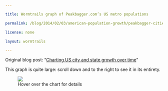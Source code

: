```yaml
---

title: Wormtrails graph of Peakbagger.com’s US metro populations

permalink: /blog/2014/02/03/american-population-growth/peakbagger-cities-full-scale

license: none

layout: wormtrails

---
```

Original blog post: “[Charting US city and state growth over time][1]”

This graph is quite large: scroll down and to the right to see it in its entirety.

<figure>
    <img src="/assets/images/wormtrails/peakbagger-cities-full-scale.png" usemap="#clmap">
    <figcaption id="wormtrails-banner">Hover over the chart for details</figcaption>
</figure>
<map name="clmap">
    <area target="_new" shape="rect" onmouseover="updateBanner('Hartford (pop. 2,700)', '#D24A37')" coords="25,11588,225,11588">
    <area target="_new" shape="rect" onmouseover="updateBanner('Alexandria, VA (pop. 2,800)', '#D94131')" coords="25,11585,225,11586">
    <area target="_new" shape="rect" onmouseover="updateBanner('Petersburg, VA (pop. 2,800)', '#D94130')" coords="25,11583,225,11583">
    <area target="_new" shape="rect" onmouseover="updateBanner('Norfolk (pop. 3,000)', '#F4160F')" coords="25,11580,225,11581">
    <area target="_new" shape="rect" onmouseover="updateBanner('Albany (pop. 3,500)', '#D73332')" coords="25,11577,225,11578">
    <area target="_new" shape="rect" onmouseover="updateBanner('Richmond (pop. 3,800)', '#E73C21')" coords="25,11575,225,11575">
    <area target="_new" shape="rect" onmouseover="updateBanner('Middleborough, MA (pop. 4,500)', '#E22727')" coords="25,11572,225,11573">
    <area target="_new" shape="rect" onmouseover="updateBanner('New Haven (pop. 4,500)', '#DD412C')" coords="25,11569,225,11570">
    <area target="_new" shape="rect" onmouseover="updateBanner('Nantucket (pop. 4,600)', '#E73A21')" coords="25,11566,225,11567">
    <area target="_new" shape="rect" onmouseover="updateBanner('Portsmouth, NH (pop. 4,700)', '#F91709')" coords="25,11563,225,11564">
    <area target="_new" shape="rect" onmouseover="updateBanner('Newburyport, MA (pop. 4,800)', '#DE4A2C')" coords="25,11560,225,11561">
    <area target="_new" shape="rect" onmouseover="updateBanner('Gloucester, MA (pop. 5,300)', '#D53A35')" coords="25,11557,225,11558">
    <area target="_new" shape="rect" onmouseover="updateBanner('Providence (pop. 6,400)', '#E44324')" coords="25,11554,225,11555">
    <area target="_new" shape="rect" onmouseover="updateBanner('Newport, RI (pop. 6,700)', '#D74333')" coords="25,11550,225,11552">
    <area target="_new" shape="rect" onmouseover="updateBanner('Baltimore (pop. 13,500)', '#FD0F03')" coords="25,11546,225,11548">
    <area target="_new" shape="rect" onmouseover="updateBanner('Salem, MA (pop. 13,600)', '#DA3C2F')" coords="25,11541,225,11544">
    <area target="_new" shape="rect" onmouseover="updateBanner('Charleston (pop. 16,400)', '#F03A15')" coords="25,11536,225,11539">
    <area target="_new" shape="rect" onmouseover="updateBanner('Boston (pop. 18,300)', '#E33726')" coords="25,11530,225,11534">
    <area target="_new" shape="rect" onmouseover="updateBanner('New York (pop. 33,100)', '#F41C10')" coords="25,11521,225,11528">
    <area target="_new" shape="rect" onmouseover="updateBanner('Philadelphia (pop. 44,100)', '#E54B23')" coords="25,11510,225,11519">
    <area target="_new" shape="rect" onmouseover="updateBanner('Middleborough, MA (pop. 4,500)', '#E22727')" coords="325,11597,525,11598">
    <area target="_new" shape="rect" onmouseover="updateBanner('New London, CT (pop. 5,200)', '#CC703D')" coords="325,11594,525,11595">
    <area target="_new" shape="rect" onmouseover="updateBanner('Savannah (pop. 5,200)', '#D77D33')" coords="325,11591,525,11592">
    <area target="_new" shape="rect" onmouseover="updateBanner('Schenectady, NY (pop. 5,300)', '#D67933')" coords="325,11588,525,11589">
    <area target="_new" shape="rect" onmouseover="updateBanner('Gloucester, MA (pop. 5,300)', '#D53A35')" coords="325,11585,525,11586">
    <area target="_new" shape="rect" onmouseover="updateBanner('Portsmouth, NH (pop. 5,300)', '#F91709')" coords="325,11582,525,11583">
    <area target="_new" shape="rect" onmouseover="updateBanner('Albany (pop. 5,300)', '#D73332')" coords="325,11578,525,11580">
    <area target="_new" shape="rect" onmouseover="updateBanner('Nantucket (pop. 5,600)', '#E73A21')" coords="325,11575,525,11576">
    <area target="_new" shape="rect" onmouseover="updateBanner('Richmond (pop. 5,700)', '#E73C21')" coords="325,11572,525,11573">
    <area target="_new" shape="rect" onmouseover="updateBanner('Newburyport, MA (pop. 6,000)', '#DE4A2C')" coords="325,11569,525,11570">
    <area target="_new" shape="rect" onmouseover="updateBanner('Newport, RI (pop. 6,700)', '#D74333')" coords="325,11566,525,11567">
    <area target="_new" shape="rect" onmouseover="updateBanner('Norfolk (pop. 6,900)', '#F4160F')" coords="325,11562,525,11564">
    <area target="_new" shape="rect" onmouseover="updateBanner('Providence (pop. 7,600)', '#E44324')" coords="325,11559,525,11560">
    <area target="_new" shape="rect" onmouseover="updateBanner('Washington (pop. 11,200)', '#E27027')" coords="325,11555,525,11557">
    <area target="_new" shape="rect" onmouseover="updateBanner('Salem, MA (pop. 14,700)', '#DA3C2F')" coords="325,11550,525,11553">
    <area target="_new" shape="rect" onmouseover="updateBanner('Charleston (pop. 18,800)', '#F03A15')" coords="325,11544,525,11548">
    <area target="_new" shape="rect" onmouseover="updateBanner('Boston (pop. 24,900)', '#E33726')" coords="325,11537,525,11542">
    <area target="_new" shape="rect" onmouseover="updateBanner('Baltimore (pop. 26,500)', '#FD0F03')" coords="325,11530,525,11535">
    <area target="_new" shape="rect" onmouseover="updateBanner('New York (pop. 60,500)', '#F41C10')" coords="325,11515,525,11528">
    <area target="_new" shape="rect" onmouseover="updateBanner('Philadelphia (pop. 61,600)', '#E54B23')" coords="325,11501,525,11513">
    <area target="_new" shape="rect" onmouseover="updateBanner('New Haven (pop. 5,800)', '#DD412C')" coords="625,11613,825,11614">
    <area target="_new" shape="rect" onmouseover="updateBanner('Schenectady, NY (pop. 5,900)', '#D67933')" coords="625,11609,825,11611">
    <area target="_new" shape="rect" onmouseover="updateBanner('Gloucester, MA (pop. 5,900)', '#D53A35')" coords="625,11606,825,11607">
    <area target="_new" shape="rect" onmouseover="updateBanner('Nantucket (pop. 6,800)', '#E73A21')" coords="625,11603,825,11604">
    <area target="_new" shape="rect" onmouseover="updateBanner('Portsmouth, NH (pop. 6,900)', '#F91709')" coords="625,11599,825,11601">
    <area target="_new" shape="rect" onmouseover="updateBanner('Portland, ME (pop. 7,200)', '#D49D36')" coords="625,11596,825,11597">
    <area target="_new" shape="rect" onmouseover="updateBanner('Newburyport, MA (pop. 7,600)', '#DE4A2C')" coords="625,11592,825,11594">
    <area target="_new" shape="rect" onmouseover="updateBanner('Newport, RI (pop. 7,900)', '#D74333')" coords="625,11589,825,11590">
    <area target="_new" shape="rect" onmouseover="updateBanner('Norfolk (pop. 9,200)', '#F4160F')" coords="625,11585,825,11587">
    <area target="_new" shape="rect" onmouseover="updateBanner('Richmond (pop. 9,700)', '#E73C21')" coords="625,11581,825,11583">
    <area target="_new" shape="rect" onmouseover="updateBanner('Providence (pop. 10,100)', '#E44324')" coords="625,11577,825,11579">
    <area target="_new" shape="rect" onmouseover="updateBanner('Albany (pop. 10,800)', '#D73332')" coords="625,11573,825,11575">
    <area target="_new" shape="rect" onmouseover="updateBanner('New Orleans (pop. 17,200)', '#DE8C2C')" coords="625,11567,825,11571">
    <area target="_new" shape="rect" onmouseover="updateBanner('Washington (pop. 20,400)', '#E27027')" coords="625,11561,825,11565">
    <area target="_new" shape="rect" onmouseover="updateBanner('Salem, MA (pop. 23,100)', '#DA3C2F')" coords="625,11555,825,11559">
    <area target="_new" shape="rect" onmouseover="updateBanner('Charleston (pop. 24,700)', '#F03A15')" coords="625,11548,825,11553">
    <area target="_new" shape="rect" onmouseover="updateBanner('Boston (pop. 38,700)', '#E33726')" coords="625,11538,825,11546">
    <area target="_new" shape="rect" onmouseover="updateBanner('Baltimore (pop. 46,600)', '#FD0F03')" coords="625,11527,825,11536">
    <area target="_new" shape="rect" onmouseover="updateBanner('Philadelphia (pop. 87,300)', '#E54B23')" coords="625,11507,825,11525">
    <area target="_new" shape="rect" onmouseover="updateBanner('New York (pop. 101,000)', '#F41C10')" coords="625,11485,825,11505">
    <area target="_new" shape="rect" onmouseover="updateBanner('New Haven (pop. 7,200)', '#DD412C')" coords="925,11624,1125,11626">
    <area target="_new" shape="rect" onmouseover="updateBanner('Nantucket (pop. 7,300)', '#E73A21')" coords="925,11621,1125,11622">
    <area target="_new" shape="rect" onmouseover="updateBanner('Portsmouth, NH (pop. 7,300)', '#F91709')" coords="925,11617,1125,11619">
    <area target="_new" shape="rect" onmouseover="updateBanner('Newport, RI (pop. 7,300)', '#D74333')" coords="925,11614,1125,11615">
    <area target="_new" shape="rect" onmouseover="updateBanner('Pittsburgh (pop. 7,300)', '#D2D436')" coords="925,11610,1125,11612">
    <area target="_new" shape="rect" onmouseover="updateBanner('Savannah (pop. 7,500)', '#D77D33')" coords="925,11607,1125,11608">
    <area target="_new" shape="rect" onmouseover="updateBanner('Norfolk (pop. 8,500)', '#F4160F')" coords="925,11603,1125,11605">
    <area target="_new" shape="rect" onmouseover="updateBanner('Portland, ME (pop. 8,600)', '#D49D36')" coords="925,11599,1125,11601">
    <area target="_new" shape="rect" onmouseover="updateBanner('Cincinnati (pop. 9,600)', '#F7EE0C')" coords="925,11596,1125,11597">
    <area target="_new" shape="rect" onmouseover="updateBanner('Providence (pop. 11,800)', '#E44324')" coords="925,11591,1125,11594">
    <area target="_new" shape="rect" onmouseover="updateBanner('Richmond (pop. 12,100)', '#E73C21')" coords="925,11587,1125,11589">
    <area target="_new" shape="rect" onmouseover="updateBanner('Albany (pop. 17,900)', '#D73332')" coords="925,11581,1125,11585">
    <area target="_new" shape="rect" onmouseover="updateBanner('Salem, MA (pop. 22,600)', '#DA3C2F')" coords="925,11575,1125,11579">
    <area target="_new" shape="rect" onmouseover="updateBanner('Charleston (pop. 24,800)', '#F03A15')" coords="925,11568,1125,11573">
    <area target="_new" shape="rect" onmouseover="updateBanner('New Orleans (pop. 27,200)', '#DE8C2C')" coords="925,11560,1125,11566">
    <area target="_new" shape="rect" onmouseover="updateBanner('Washington (pop. 28,800)', '#E27027')" coords="925,11552,1125,11558">
    <area target="_new" shape="rect" onmouseover="updateBanner('Boston (pop. 54,000)', '#E33726')" coords="925,11540,1125,11550">
    <area target="_new" shape="rect" onmouseover="updateBanner('Baltimore (pop. 62,700)', '#FD0F03')" coords="925,11525,1125,11538">
    <area target="_new" shape="rect" onmouseover="updateBanner('Philadelphia (pop. 109,000)', '#E54B23')" coords="925,11501,1125,11523">
    <area target="_new" shape="rect" onmouseover="updateBanner('New York (pop. 131,000)', '#F41C10')" coords="925,11473,1125,11499">
    <area target="_new" shape="rect" onmouseover="updateBanner('Buffalo (pop. 8,700)', '#BDD534')" coords="1225,11654,1425,11656">
    <area target="_new" shape="rect" onmouseover="updateBanner('Rochester (pop. 9,200)', '#CCEB1B')" coords="1225,11650,1425,11652">
    <area target="_new" shape="rect" onmouseover="updateBanner('Norfolk (pop. 9,800)', '#F4160F')" coords="1225,11646,1425,11648">
    <area target="_new" shape="rect" onmouseover="updateBanner('New Haven (pop. 10,200)', '#DD412C')" coords="1225,11642,1425,11644">
    <area target="_new" shape="rect" onmouseover="updateBanner('Louisville (pop. 10,300)', '#A9DD2C')" coords="1225,11638,1425,11640">
    <area target="_new" shape="rect" onmouseover="updateBanner('Portland, ME (pop. 12,600)', '#D49D36')" coords="1225,11633,1425,11636">
    <area target="_new" shape="rect" onmouseover="updateBanner('Newark (pop. 14,400)', '#B3E523')" coords="1225,11628,1425,11631">
    <area target="_new" shape="rect" onmouseover="updateBanner('Pittsburgh (pop. 15,400)', '#D2D436')" coords="1225,11623,1425,11626">
    <area target="_new" shape="rect" onmouseover="updateBanner('Richmond (pop. 16,100)', '#E73C21')" coords="1225,11618,1425,11621">
    <area target="_new" shape="rect" onmouseover="updateBanner('Providence (pop. 22,400)', '#E44324')" coords="1225,11612,1425,11616">
    <area target="_new" shape="rect" onmouseover="updateBanner('Cincinnati (pop. 24,800)', '#F7EE0C')" coords="1225,11605,1425,11610">
    <area target="_new" shape="rect" onmouseover="updateBanner('Salem, MA (pop. 27,300)', '#DA3C2F')" coords="1225,11597,1425,11603">
    <area target="_new" shape="rect" onmouseover="updateBanner('Charleston (pop. 30,300)', '#F03A15')" coords="1225,11589,1425,11595">
    <area target="_new" shape="rect" onmouseover="updateBanner('Washington (pop. 35,500)', '#E27027')" coords="1225,11580,1425,11587">
    <area target="_new" shape="rect" onmouseover="updateBanner('Albany (pop. 35,800)', '#D73332')" coords="1225,11571,1425,11578">
    <area target="_new" shape="rect" onmouseover="updateBanner('New Orleans (pop. 46,100)', '#DE8C2C')" coords="1225,11560,1425,11569">
    <area target="_new" shape="rect" onmouseover="updateBanner('Baltimore (pop. 80,600)', '#FD0F03')" coords="1225,11542,1425,11558">
    <area target="_new" shape="rect" onmouseover="updateBanner('Boston (pop. 85,600)', '#E33726')" coords="1225,11522,1425,11540">
    <area target="_new" shape="rect" onmouseover="updateBanner('Philadelphia (pop. 161,000)', '#E54B23')" coords="1225,11488,1425,11520">
    <area target="_new" shape="rect" onmouseover="updateBanner('New York (pop. 215,000)', '#F41C10')" coords="1225,11443,1425,11486">
    <area target="_new" shape="rect" onmouseover="updateBanner('Detroit (pop. 21,200)', '#89F80A')" coords="1525,11723,1725,11727">
    <area target="_new" shape="rect" onmouseover="updateBanner('New Haven (pop. 21,900)', '#DD412C')" coords="1525,11716,1725,11721">
    <area target="_new" shape="rect" onmouseover="updateBanner('New Bedford (pop. 24,100)', '#ADF50F')" coords="1525,11709,1725,11714">
    <area target="_new" shape="rect" onmouseover="updateBanner('St. Louis (pop. 28,400)', '#A7F410')" coords="1525,11702,1725,11707">
    <area target="_new" shape="rect" onmouseover="updateBanner('Portland, ME (pop. 28,600)', '#D49D36')" coords="1525,11694,1725,11700">
    <area target="_new" shape="rect" onmouseover="updateBanner('Buffalo (pop. 29,300)', '#BDD534')" coords="1525,11686,1725,11692">
    <area target="_new" shape="rect" onmouseover="updateBanner('Newark (pop. 29,800)', '#B3E523')" coords="1525,11678,1725,11684">
    <area target="_new" shape="rect" onmouseover="updateBanner('Rochester (pop. 31,400)', '#CCEB1B')" coords="1525,11670,1725,11676">
    <area target="_new" shape="rect" onmouseover="updateBanner('Louisville (pop. 34,200)', '#A9DD2C')" coords="1525,11661,1725,11668">
    <area target="_new" shape="rect" onmouseover="updateBanner('Providence (pop. 40,900)', '#E44324')" coords="1525,11651,1725,11659">
    <area target="_new" shape="rect" onmouseover="updateBanner('Charleston (pop. 42,600)', '#F03A15')" coords="1525,11640,1725,11649">
    <area target="_new" shape="rect" onmouseover="updateBanner('Pittsburgh (pop. 43,700)', '#D2D436')" coords="1525,11630,1725,11638">
    <area target="_new" shape="rect" onmouseover="updateBanner('Washington (pop. 50,200)', '#E27027')" coords="1525,11618,1725,11628">
    <area target="_new" shape="rect" onmouseover="updateBanner('Cincinnati (pop. 54,800)', '#F7EE0C')" coords="1525,11605,1725,11616">
    <area target="_new" shape="rect" onmouseover="updateBanner('Albany (pop. 72,000)', '#D73332')" coords="1525,11588,1725,11603">
    <area target="_new" shape="rect" onmouseover="updateBanner('New Orleans (pop. 105,000)', '#DE8C2C')" coords="1525,11565,1725,11586">
    <area target="_new" shape="rect" onmouseover="updateBanner('Baltimore (pop. 110,000)', '#FD0F03')" coords="1525,11541,1725,11563">
    <area target="_new" shape="rect" onmouseover="updateBanner('Boston (pop. 183,000)', '#E33726')" coords="1525,11503,1725,11539">
    <area target="_new" shape="rect" onmouseover="updateBanner('Philadelphia (pop. 259,000)', '#E54B23')" coords="1525,11449,1725,11501">
    <area target="_new" shape="rect" onmouseover="updateBanner('New York (pop. 374,000)', '#F41C10')" coords="1525,11372,1725,11447">
    <area target="_new" shape="rect" onmouseover="updateBanner('Portland, ME (pop. 36,000)', '#D49D36')" coords="1825,11828,2025,11835">
    <area target="_new" shape="rect" onmouseover="updateBanner('Syracuse (pop. 38,000)', '#75DD2C')" coords="1825,11818,2025,11826">
    <area target="_new" shape="rect" onmouseover="updateBanner('Detroit (pop. 38,000)', '#89F80A')" coords="1825,11809,2025,11816">
    <area target="_new" shape="rect" onmouseover="updateBanner('Chicago (pop. 40,000)', '#76D831')" coords="1825,11799,2025,11807">
    <area target="_new" shape="rect" onmouseover="updateBanner('Rochester (pop. 49,000)', '#CCEB1B')" coords="1825,11787,2025,11797">
    <area target="_new" shape="rect" onmouseover="updateBanner('Charleston (pop. 50,000)', '#F03A15')" coords="1825,11775,2025,11785">
    <area target="_new" shape="rect" onmouseover="updateBanner('Newark (pop. 57,000)', '#B3E523')" coords="1825,11762,2025,11773">
    <area target="_new" shape="rect" onmouseover="updateBanner('Louisville (pop. 61,000)', '#A9DD2C')" coords="1825,11747,2025,11760">
    <area target="_new" shape="rect" onmouseover="updateBanner('Providence (pop. 65,000)', '#E44324')" coords="1825,11732,2025,11745">
    <area target="_new" shape="rect" onmouseover="updateBanner('Washington (pop. 67,000)', '#E27027')" coords="1825,11717,2025,11730">
    <area target="_new" shape="rect" onmouseover="updateBanner('Buffalo (pop. 80,000)', '#BDD534')" coords="1825,11699,2025,11715">
    <area target="_new" shape="rect" onmouseover="updateBanner('Pittsburgh (pop. 86,000)', '#D2D436')" coords="1825,11680,2025,11697">
    <area target="_new" shape="rect" onmouseover="updateBanner('St. Louis (pop. 95,000)', '#A7F410')" coords="1825,11659,2025,11678">
    <area target="_new" shape="rect" onmouseover="updateBanner('Albany (pop. 107,000)', '#D73332')" coords="1825,11635,2025,11657">
    <area target="_new" shape="rect" onmouseover="updateBanner('New Orleans (pop. 123,000)', '#DE8C2C')" coords="1825,11609,2025,11633">
    <area target="_new" shape="rect" onmouseover="updateBanner('Cincinnati (pop. 133,000)', '#F7EE0C')" coords="1825,11580,2025,11607">
    <area target="_new" shape="rect" onmouseover="updateBanner('Baltimore (pop. 179,000)', '#FD0F03')" coords="1825,11542,2025,11578">
    <area target="_new" shape="rect" onmouseover="updateBanner('Boston (pop. 308,000)', '#E33726')" coords="1825,11479,2025,11540">
    <area target="_new" shape="rect" onmouseover="updateBanner('Philadelphia (pop. 405,000)', '#E54B23')" coords="1825,11396,2025,11477">
    <area target="_new" shape="rect" onmouseover="updateBanner('New York (pop. 650,000)', '#F41C10')" coords="1825,11264,2025,11394">
    <area target="_new" shape="rect" onmouseover="updateBanner('Milwaukee (pop. 48,000)', '#1DEA27')" coords="2125,11951,2325,11960">
    <area target="_new" shape="rect" onmouseover="updateBanner('Cleveland (pop. 49,000)', '#2BFE02')" coords="2125,11939,2325,11949">
    <area target="_new" shape="rect" onmouseover="updateBanner('Rochester (pop. 56,000)', '#CCEB1B')" coords="2125,11926,2325,11937">
    <area target="_new" shape="rect" onmouseover="updateBanner('San Francisco (pop. 57,000)', '#2CE91E')" coords="2125,11912,2325,11924">
    <area target="_new" shape="rect" onmouseover="updateBanner('Detroit (pop. 59,000)', '#89F80A')" coords="2125,11898,2325,11910">
    <area target="_new" shape="rect" onmouseover="updateBanner('Providence (pop. 69,000)', '#E44324')" coords="2125,11883,2325,11896">
    <area target="_new" shape="rect" onmouseover="updateBanner('Washington (pop. 80,000)', '#E27027')" coords="2125,11865,2325,11881">
    <area target="_new" shape="rect" onmouseover="updateBanner('Louisville (pop. 88,000)', '#A9DD2C')" coords="2125,11845,2325,11863">
    <area target="_new" shape="rect" onmouseover="updateBanner('Buffalo (pop. 90,000)', '#BDD534')" coords="2125,11825,2325,11843">
    <area target="_new" shape="rect" onmouseover="updateBanner('Pittsburgh (pop. 93,000)', '#D2D436')" coords="2125,11804,2325,11823">
    <area target="_new" shape="rect" onmouseover="updateBanner('Newark (pop. 103,000)', '#B3E523')" coords="2125,11782,2325,11802">
    <area target="_new" shape="rect" onmouseover="updateBanner('Albany (pop. 116,000)', '#D73332')" coords="2125,11757,2325,11780">
    <area target="_new" shape="rect" onmouseover="updateBanner('Chicago (pop. 123,000)', '#76D831')" coords="2125,11730,2325,11755">
    <area target="_new" shape="rect" onmouseover="updateBanner('New Orleans (pop. 172,000)', '#DE8C2C')" coords="2125,11694,2325,11728">
    <area target="_new" shape="rect" onmouseover="updateBanner('St. Louis (pop. 176,000)', '#A7F410')" coords="2125,11656,2325,11692">
    <area target="_new" shape="rect" onmouseover="updateBanner('Cincinnati (pop. 192,000)', '#F7EE0C')" coords="2125,11616,2325,11654">
    <area target="_new" shape="rect" onmouseover="updateBanner('Baltimore (pop. 221,000)', '#FD0F03')" coords="2125,11570,2325,11614">
    <area target="_new" shape="rect" onmouseover="updateBanner('Boston (pop. 374,000)', '#E33726')" coords="2125,11493,2325,11568">
    <area target="_new" shape="rect" onmouseover="updateBanner('Philadelphia (pop. 608,000)', '#E54B23')" coords="2125,11369,2325,11491">
    <area target="_new" shape="rect" onmouseover="updateBanner('New York (pop. 1,143,000)', '#F41C10')" coords="2125,11139,2325,11367">
    <area target="_new" shape="rect" onmouseover="updateBanner('New Haven (pop. 65,000)', '#DD412C')" coords="2425,12127,2625,12140">
    <area target="_new" shape="rect" onmouseover="updateBanner('Rochester (pop. 73,000)', '#CCEB1B')" coords="2425,12111,2625,12125">
    <area target="_new" shape="rect" onmouseover="updateBanner('Milwaukee (pop. 75,000)', '#1DEA27')" coords="2425,12094,2625,12109">
    <area target="_new" shape="rect" onmouseover="updateBanner('Providence (pop. 101,000)', '#E44324')" coords="2425,12072,2625,12092">
    <area target="_new" shape="rect" onmouseover="updateBanner('Cleveland (pop. 101,000)', '#2BFE02')" coords="2425,12049,2625,12070">
    <area target="_new" shape="rect" onmouseover="updateBanner('Detroit (pop. 101,000)', '#89F80A')" coords="2425,12027,2625,12047">
    <area target="_new" shape="rect" onmouseover="updateBanner('Washington (pop. 123,000)', '#E27027')" coords="2425,12001,2625,12025">
    <area target="_new" shape="rect" onmouseover="updateBanner('Louisville (pop. 129,000)', '#A9DD2C')" coords="2425,11973,2625,11999">
    <area target="_new" shape="rect" onmouseover="updateBanner('Buffalo (pop. 133,000)', '#BDD534')" coords="2425,11944,2625,11971">
    <area target="_new" shape="rect" onmouseover="updateBanner('San Francisco (pop. 151,000)', '#2CE91E')" coords="2425,11912,2625,11942">
    <area target="_new" shape="rect" onmouseover="updateBanner('Albany (pop. 157,000)', '#D73332')" coords="2425,11879,2625,11910">
    <area target="_new" shape="rect" onmouseover="updateBanner('Pittsburgh (pop. 170,000)', '#D2D436')" coords="2425,11843,2625,11877">
    <area target="_new" shape="rect" onmouseover="updateBanner('New Orleans (pop. 196,000)', '#DE8C2C')" coords="2425,11801,2625,11841">
    <area target="_new" shape="rect" onmouseover="updateBanner('Cincinnati (pop. 257,000)', '#F7EE0C')" coords="2425,11748,2625,11799">
    <area target="_new" shape="rect" onmouseover="updateBanner('Baltimore (pop. 283,000)', '#FD0F03')" coords="2425,11689,2625,11746">
    <area target="_new" shape="rect" onmouseover="updateBanner('Chicago (pop. 324,000)', '#76D831')" coords="2425,11623,2625,11687">
    <area target="_new" shape="rect" onmouseover="updateBanner('St. Louis (pop. 345,000)', '#A7F410')" coords="2425,11552,2625,11621">
    <area target="_new" shape="rect" onmouseover="updateBanner('Boston (pop. 501,000)', '#E33726')" coords="2425,11449,2625,11550">
    <area target="_new" shape="rect" onmouseover="updateBanner('Philadelphia (pop. 747,000)', '#E54B23')" coords="2425,11298,2625,11447">
    <area target="_new" shape="rect" onmouseover="updateBanner('New York (pop. 1,687,000)', '#F41C10')" coords="2425,10959,2625,11296">
    <area target="_new" shape="rect" onmouseover="updateBanner('Minneapolis (pop. 94,000)', '#24E474')" coords="2725,12306,2925,12325">
    <area target="_new" shape="rect" onmouseover="updateBanner('Rochester (pop. 103,000)', '#CCEB1B')" coords="2725,12284,2925,12304">
    <area target="_new" shape="rect" onmouseover="updateBanner('Milwaukee (pop. 121,000)', '#1DEA27')" coords="2725,12258,2925,12282">
    <area target="_new" shape="rect" onmouseover="updateBanner('Providence (pop. 128,000)', '#E44324')" coords="2725,12230,2925,12256">
    <area target="_new" shape="rect" onmouseover="updateBanner('Louisville (pop. 143,000)', '#A9DD2C')" coords="2725,12199,2925,12228">
    <area target="_new" shape="rect" onmouseover="updateBanner('Detroit (pop. 147,000)', '#89F80A')" coords="2725,12168,2925,12197">
    <area target="_new" shape="rect" onmouseover="updateBanner('Washington (pop. 164,000)', '#E27027')" coords="2725,12133,2925,12166">
    <area target="_new" shape="rect" onmouseover="updateBanner('Cleveland (pop. 169,000)', '#2BFE02')" coords="2725,12097,2925,12131">
    <area target="_new" shape="rect" onmouseover="updateBanner('Buffalo (pop. 171,000)', '#BDD534')" coords="2725,12061,2925,12095">
    <area target="_new" shape="rect" onmouseover="updateBanner('Albany (pop. 178,000)', '#D73332')" coords="2725,12024,2925,12059">
    <area target="_new" shape="rect" onmouseover="updateBanner('New Orleans (pop. 219,000)', '#DE8C2C')" coords="2725,11978,2925,12022">
    <area target="_new" shape="rect" onmouseover="updateBanner('San Francisco (pop. 236,000)', '#2CE91E')" coords="2725,11929,2925,11976">
    <area target="_new" shape="rect" onmouseover="updateBanner('Pittsburgh (pop. 265,000)', '#D2D436')" coords="2725,11874,2925,11927">
    <area target="_new" shape="rect" onmouseover="updateBanner('Cincinnati (pop. 307,000)', '#F7EE0C')" coords="2725,11810,2925,11872">
    <area target="_new" shape="rect" onmouseover="updateBanner('Baltimore (pop. 353,000)', '#FD0F03')" coords="2725,11738,2925,11808">
    <area target="_new" shape="rect" onmouseover="updateBanner('St. Louis (pop. 386,000)', '#A7F410')" coords="2725,11658,2925,11736">
    <area target="_new" shape="rect" onmouseover="updateBanner('Chicago (pop. 543,000)', '#76D831')" coords="2725,11548,2925,11656">
    <area target="_new" shape="rect" onmouseover="updateBanner('Boston (pop. 658,000)', '#E33726')" coords="2725,11414,2925,11546">
    <area target="_new" shape="rect" onmouseover="updateBanner('Philadelphia (pop. 949,000)', '#E54B23')" coords="2725,11222,2925,11412">
    <area target="_new" shape="rect" onmouseover="updateBanner('New York (pop. 2,234,000)', '#F41C10')" coords="2725,10774,2925,11220">
    <area target="_new" shape="rect" onmouseover="updateBanner('Providence (pop. 163,000)', '#E44324')" coords="3025,12596,3225,12628">
    <area target="_new" shape="rect" onmouseover="updateBanner('Kansas City (pop. 165,000)', '#27E2B5')" coords="3025,12561,3225,12594">
    <area target="_new" shape="rect" onmouseover="updateBanner('Louisville (pop. 183,000)', '#A9DD2C')" coords="3025,12522,3225,12559">
    <area target="_new" shape="rect" onmouseover="updateBanner('Albany (pop. 189,000)', '#D73332')" coords="3025,12482,3225,12520">
    <area target="_new" shape="rect" onmouseover="updateBanner('Milwaukee (pop. 212,000)', '#1DEA27')" coords="3025,12438,3225,12480">
    <area target="_new" shape="rect" onmouseover="updateBanner('Detroit (pop. 237,000)', '#89F80A')" coords="3025,12389,3225,12436">
    <area target="_new" shape="rect" onmouseover="updateBanner('New Orleans (pop. 245,000)', '#DE8C2C')" coords="3025,12338,3225,12387">
    <area target="_new" shape="rect" onmouseover="updateBanner('Washington (pop. 253,000)', '#E27027')" coords="3025,12285,3225,12336">
    <area target="_new" shape="rect" onmouseover="updateBanner('Buffalo (pop. 272,000)', '#BDD534')" coords="3025,12229,3225,12283">
    <area target="_new" shape="rect" onmouseover="updateBanner('Cleveland (pop. 274,000)', '#2BFE02')" coords="3025,12172,3225,12227">
    <area target="_new" shape="rect" onmouseover="updateBanner('San Francisco (pop. 302,000)', '#2CE91E')" coords="3025,12109,3225,12170">
    <area target="_new" shape="rect" onmouseover="updateBanner('Minneapolis (pop. 305,000)', '#24E474')" coords="3025,12046,3225,12107">
    <area target="_new" shape="rect" onmouseover="updateBanner('Cincinnati (pop. 344,000)', '#F7EE0C')" coords="3025,11976,3225,12044">
    <area target="_new" shape="rect" onmouseover="updateBanner('Pittsburgh (pop. 396,000)', '#D2D436')" coords="3025,11894,3225,11974">
    <area target="_new" shape="rect" onmouseover="updateBanner('Baltimore (pop. 453,000)', '#FD0F03')" coords="3025,11802,3225,11892">
    <area target="_new" shape="rect" onmouseover="updateBanner('St. Louis (pop. 490,000)', '#A7F410')" coords="3025,11702,3225,11800">
    <area target="_new" shape="rect" onmouseover="updateBanner('Boston (pop. 818,000)', '#E33726')" coords="3025,11536,3225,11700">
    <area target="_new" shape="rect" onmouseover="updateBanner('Chicago (pop. 1,141,000)', '#76D831')" coords="3025,11306,3225,11534">
    <area target="_new" shape="rect" onmouseover="updateBanner('Philadelphia (pop. 1,180,000)', '#E54B23')" coords="3025,11068,3225,11304">
    <area target="_new" shape="rect" onmouseover="updateBanner('New York (pop. 2,977,000)', '#F41C10')" coords="3025,10471,3225,11066">
    <area target="_new" shape="rect" onmouseover="updateBanner('Albany (pop. 188,000)', '#D73332')" coords="3325,12949,3525,12987">
    <area target="_new" shape="rect" onmouseover="updateBanner('Louisville (pop. 227,000)', '#A9DD2C')" coords="3325,12902,3525,12947">
    <area target="_new" shape="rect" onmouseover="updateBanner('Kansas City (pop. 242,000)', '#27E2B5')" coords="3325,12852,3525,12900">
    <area target="_new" shape="rect" onmouseover="updateBanner('Providence (pop. 243,000)', '#E44324')" coords="3325,12801,3525,12850">
    <area target="_new" shape="rect" onmouseover="updateBanner('New Orleans (pop. 291,000)', '#DE8C2C')" coords="3325,12741,3525,12799">
    <area target="_new" shape="rect" onmouseover="updateBanner('Milwaukee (pop. 296,000)', '#1DEA27')" coords="3325,12680,3525,12739">
    <area target="_new" shape="rect" onmouseover="updateBanner('Washington (pop. 302,000)', '#E27027')" coords="3325,12617,3525,12678">
    <area target="_new" shape="rect" onmouseover="updateBanner('Detroit (pop. 321,000)', '#89F80A')" coords="3325,12551,3525,12615">
    <area target="_new" shape="rect" onmouseover="updateBanner('Buffalo (pop. 373,000)', '#BDD534')" coords="3325,12474,3525,12549">
    <area target="_new" shape="rect" onmouseover="updateBanner('Minneapolis (pop. 374,000)', '#24E474')" coords="3325,12398,3525,12472">
    <area target="_new" shape="rect" onmouseover="updateBanner('San Francisco (pop. 375,000)', '#2CE91E')" coords="3325,12320,3525,12396">
    <area target="_new" shape="rect" onmouseover="updateBanner('Cincinnati (pop. 379,000)', '#F7EE0C')" coords="3325,12243,3525,12318">
    <area target="_new" shape="rect" onmouseover="updateBanner('Cleveland (pop. 396,000)', '#2BFE02')" coords="3325,12162,3525,12241">
    <area target="_new" shape="rect" onmouseover="updateBanner('Pittsburgh (pop. 532,000)', '#D2D436')" coords="3325,12053,3525,12160">
    <area target="_new" shape="rect" onmouseover="updateBanner('Baltimore (pop. 532,000)', '#FD0F03')" coords="3325,11945,3525,12051">
    <area target="_new" shape="rect" onmouseover="updateBanner('St. Louis (pop. 626,000)', '#A7F410')" coords="3325,11818,3525,11943">
    <area target="_new" shape="rect" onmouseover="updateBanner('Boston (pop. 1,009,000)', '#E33726')" coords="3325,11614,3525,11816">
    <area target="_new" shape="rect" onmouseover="updateBanner('Philadelphia (pop. 1,454,000)', '#E54B23')" coords="3325,11321,3525,11612">
    <area target="_new" shape="rect" onmouseover="updateBanner('Chicago (pop. 1,759,000)', '#76D831')" coords="3325,10967,3525,11319">
    <area target="_new" shape="rect" onmouseover="updateBanner('New York (pop. 4,266,000)', '#F41C10')" coords="3325,10112,3525,10965">
    <area target="_new" shape="rect" onmouseover="updateBanner('Providence (pop. 274,000)', '#E44324')" coords="3625,13384,3825,13439">
    <area target="_new" shape="rect" onmouseover="updateBanner('Albany (pop. 283,000)', '#D73332')" coords="3625,13325,3825,13382">
    <area target="_new" shape="rect" onmouseover="updateBanner('New Orleans (pop. 344,000)', '#DE8C2C')" coords="3625,13254,3825,13323">
    <area target="_new" shape="rect" onmouseover="updateBanner('Kansas City (pop. 357,000)', '#27E2B5')" coords="3625,13181,3825,13252">
    <area target="_new" shape="rect" onmouseover="updateBanner('Washington (pop. 357,000)', '#E27027')" coords="3625,13108,3825,13179">
    <area target="_new" shape="rect" onmouseover="updateBanner('Los Angeles (pop. 374,000)', '#37ACD3')" coords="3625,13031,3825,13106">
    <area target="_new" shape="rect" onmouseover="updateBanner('Milwaukee (pop. 389,000)', '#1DEA27')" coords="3625,12951,3825,13029">
    <area target="_new" shape="rect" onmouseover="updateBanner('Buffalo (pop. 420,000)', '#BDD534')" coords="3625,12865,3825,12949">
    <area target="_new" shape="rect" onmouseover="updateBanner('Cincinnati (pop. 425,000)', '#F7EE0C')" coords="3625,12778,3825,12863">
    <area target="_new" shape="rect" onmouseover="updateBanner('Detroit (pop. 503,000)', '#89F80A')" coords="3625,12676,3825,12776">
    <area target="_new" shape="rect" onmouseover="updateBanner('Minneapolis (pop. 526,000)', '#24E474')" coords="3625,12568,3825,12674">
    <area target="_new" shape="rect" onmouseover="updateBanner('Cleveland (pop. 580,000)', '#2BFE02')" coords="3625,12450,3825,12566">
    <area target="_new" shape="rect" onmouseover="updateBanner('Baltimore (pop. 589,000)', '#FD0F03')" coords="3625,12330,3825,12448">
    <area target="_new" shape="rect" onmouseover="updateBanner('San Francisco (pop. 604,000)', '#2CE91E')" coords="3625,12208,3825,12328">
    <area target="_new" shape="rect" onmouseover="updateBanner('Pittsburgh (pop. 655,000)', '#D2D436')" coords="3625,12075,3825,12206">
    <area target="_new" shape="rect" onmouseover="updateBanner('St. Louis (pop. 760,000)', '#A7F410')" coords="3625,11921,3825,12073">
    <area target="_new" shape="rect" onmouseover="updateBanner('Boston (pop. 1,213,000)', '#E33726')" coords="3625,11676,3825,11919">
    <area target="_new" shape="rect" onmouseover="updateBanner('Philadelphia (pop. 1,746,000)', '#E54B23')" coords="3625,11325,3825,11674">
    <area target="_new" shape="rect" onmouseover="updateBanner('Chicago (pop. 2,283,000)', '#76D831')" coords="3625,10866,3825,11323">
    <area target="_new" shape="rect" onmouseover="updateBanner('New York (pop. 6,021,000)', '#F41C10')" coords="3625,9660,3825,10864">
    <area target="_new" shape="rect" onmouseover="updateBanner('Indianapolis (pop. 323,000)', '#1B70EB')" coords="3925,13821,4125,13885">
    <area target="_new" shape="rect" onmouseover="updateBanner('Seattle (pop. 334,000)', '#1971ED')" coords="3925,13752,4125,13819">
    <area target="_new" shape="rect" onmouseover="updateBanner('New Orleans (pop. 393,000)', '#DE8C2C')" coords="3925,13671,4125,13750">
    <area target="_new" shape="rect" onmouseover="updateBanner('Kansas City (pop. 455,000)', '#27E2B5')" coords="3925,13578,4125,13669">
    <area target="_new" shape="rect" onmouseover="updateBanner('Washington (pop. 467,000)', '#E27027')" coords="3925,13483,4125,13576">
    <area target="_new" shape="rect" onmouseover="updateBanner('Cincinnati (pop. 470,000)', '#F7EE0C')" coords="3925,13387,4125,13481">
    <area target="_new" shape="rect" onmouseover="updateBanner('Milwaukee (pop. 478,000)', '#1DEA27')" coords="3925,13289,4125,13385">
    <area target="_new" shape="rect" onmouseover="updateBanner('Buffalo (pop. 539,000)', '#BDD534')" coords="3925,13179,4125,13287">
    <area target="_new" shape="rect" onmouseover="updateBanner('Minneapolis (pop. 626,000)', '#24E474')" coords="3925,13052,4125,13177">
    <area target="_new" shape="rect" onmouseover="updateBanner('Los Angeles (pop. 682,000)', '#37ACD3')" coords="3925,12914,4125,13050">
    <area target="_new" shape="rect" onmouseover="updateBanner('Baltimore (pop. 753,000)', '#FD0F03')" coords="3925,12761,4125,12912">
    <area target="_new" shape="rect" onmouseover="updateBanner('San Francisco (pop. 771,000)', '#2CE91E')" coords="3925,12605,4125,12759">
    <area target="_new" shape="rect" onmouseover="updateBanner('Pittsburgh (pop. 775,000)', '#D2D436')" coords="3925,12448,4125,12603">
    <area target="_new" shape="rect" onmouseover="updateBanner('Cleveland (pop. 834,000)', '#2BFE02')" coords="3925,12279,4125,12446">
    <area target="_new" shape="rect" onmouseover="updateBanner('St. Louis (pop. 859,000)', '#A7F410')" coords="3925,12105,4125,12277">
    <area target="_new" shape="rect" onmouseover="updateBanner('Detroit (pop. 1,071,000)', '#89F80A')" coords="3925,11889,4125,12103">
    <area target="_new" shape="rect" onmouseover="updateBanner('Boston (pop. 1,366,000)', '#E33726')" coords="3925,11614,4125,11887">
    <area target="_new" shape="rect" onmouseover="updateBanner('Philadelphia (pop. 2,072,000)', '#E54B23')" coords="3925,11198,4125,11612">
    <area target="_new" shape="rect" onmouseover="updateBanner('Chicago (pop. 2,859,000)', '#76D831')" coords="3925,10624,4125,11196">
    <area target="_new" shape="rect" onmouseover="updateBanner('New York (pop. 7,041,000)', '#F41C10')" coords="3925,9214,4125,10622">
    <area target="_new" shape="rect" onmouseover="updateBanner('Indianapolis (pop. 379,000)', '#1B70EB')" coords="4225,14400,4425,14476">
    <area target="_new" shape="rect" onmouseover="updateBanner('Seattle (pop. 390,000)', '#1971ED')" coords="4225,14320,4425,14398">
    <area target="_new" shape="rect" onmouseover="updateBanner('New Orleans (pop. 469,000)', '#DE8C2C')" coords="4225,14225,4425,14318">
    <area target="_new" shape="rect" onmouseover="updateBanner('Washington (pop. 527,000)', '#E27027')" coords="4225,14117,4425,14223">
    <area target="_new" shape="rect" onmouseover="updateBanner('Kansas City (pop. 561,000)', '#27E2B5')" coords="4225,14003,4425,14115">
    <area target="_new" shape="rect" onmouseover="updateBanner('Cincinnati (pop. 580,000)', '#F7EE0C')" coords="4225,13885,4425,14001">
    <area target="_new" shape="rect" onmouseover="updateBanner('Milwaukee (pop. 615,000)', '#1DEA27')" coords="4225,13760,4425,13883">
    <area target="_new" shape="rect" onmouseover="updateBanner('Buffalo (pop. 620,000)', '#BDD534')" coords="4225,13634,4425,13758">
    <area target="_new" shape="rect" onmouseover="updateBanner('Minneapolis (pop. 753,000)', '#24E474')" coords="4225,13481,4425,13632">
    <area target="_new" shape="rect" onmouseover="updateBanner('Baltimore (pop. 836,000)', '#FD0F03')" coords="4225,13312,4425,13479">
    <area target="_new" shape="rect" onmouseover="updateBanner('St. Louis (pop. 950,000)', '#A7F410')" coords="4225,13120,4425,13310">
    <area target="_new" shape="rect" onmouseover="updateBanner('Pittsburgh (pop. 960,000)', '#D2D436')" coords="4225,12926,4425,13118">
    <area target="_new" shape="rect" onmouseover="updateBanner('Cleveland (pop. 976,000)', '#2BFE02')" coords="4225,12729,4425,12924">
    <area target="_new" shape="rect" onmouseover="updateBanner('San Francisco (pop. 996,000)', '#2CE91E')" coords="4225,12528,4425,12727">
    <area target="_new" shape="rect" onmouseover="updateBanner('Boston (pop. 1,479,000)', '#E33726')" coords="4225,12230,4425,12526">
    <area target="_new" shape="rect" onmouseover="updateBanner('Los Angeles (pop. 1,617,000)', '#37ACD3')" coords="4225,11905,4425,12228">
    <area target="_new" shape="rect" onmouseover="updateBanner('Detroit (pop. 1,721,000)', '#89F80A')" coords="4225,11558,4425,11903">
    <area target="_new" shape="rect" onmouseover="updateBanner('Philadelphia (pop. 2,264,000)', '#E54B23')" coords="4225,11104,4425,11556">
    <area target="_new" shape="rect" onmouseover="updateBanner('Chicago (pop. 3,718,000)', '#76D831')" coords="4225,10358,4425,11102">
    <area target="_new" shape="rect" onmouseover="updateBanner('New York (pop. 8,667,000)', '#F41C10')" coords="4225,8623,4425,10356">
    <area target="_new" shape="rect" onmouseover="updateBanner('Seattle (pop. 451,000)', '#1971ED')" coords="4525,14895,4725,14985">
    <area target="_new" shape="rect" onmouseover="updateBanner('Houston (pop. 471,000)', '#3D3ECD')" coords="4525,14799,4725,14893">
    <area target="_new" shape="rect" onmouseover="updateBanner('New Orleans (pop. 557,000)', '#DE8C2C')" coords="4525,14686,4725,14797">
    <area target="_new" shape="rect" onmouseover="updateBanner('Cincinnati (pop. 559,000)', '#F7EE0C')" coords="4525,14572,4725,14684">
    <area target="_new" shape="rect" onmouseover="updateBanner('Kansas City (pop. 632,000)', '#27E2B5')" coords="4525,14443,4725,14570">
    <area target="_new" shape="rect" onmouseover="updateBanner('Milwaukee (pop. 705,000)', '#1DEA27')" coords="4525,14300,4725,14441">
    <area target="_new" shape="rect" onmouseover="updateBanner('Buffalo (pop. 708,000)', '#BDD534')" coords="4525,14157,4725,14298">
    <area target="_new" shape="rect" onmouseover="updateBanner('Washington (pop. 800,000)', '#E27027')" coords="4525,13995,4725,14155">
    <area target="_new" shape="rect" onmouseover="updateBanner('Minneapolis (pop. 886,000)', '#24E474')" coords="4525,13816,4725,13993">
    <area target="_new" shape="rect" onmouseover="updateBanner('Baltimore (pop. 992,000)', '#FD0F03')" coords="4525,13615,4725,13814">
    <area target="_new" shape="rect" onmouseover="updateBanner('Cleveland (pop. 1,079,000)', '#2BFE02')" coords="4525,13397,4725,13613">
    <area target="_new" shape="rect" onmouseover="updateBanner('St. Louis (pop. 1,102,000)', '#A7F410')" coords="4525,13175,4725,13395">
    <area target="_new" shape="rect" onmouseover="updateBanner('Pittsburgh (pop. 1,134,000)', '#D2D436')" coords="4525,12946,4725,13173">
    <area target="_new" shape="rect" onmouseover="updateBanner('San Francisco (pop. 1,156,000)', '#2CE91E')" coords="4525,12713,4725,12944">
    <area target="_new" shape="rect" onmouseover="updateBanner('Boston (pop. 1,746,000)', '#E33726')" coords="4525,12362,4725,12711">
    <area target="_new" shape="rect" onmouseover="updateBanner('Detroit (pop. 2,041,000)', '#89F80A')" coords="4525,11952,4725,12360">
    <area target="_new" shape="rect" onmouseover="updateBanner('Los Angeles (pop. 2,268,000)', '#37ACD3')" coords="4525,11496,4725,11950">
    <area target="_new" shape="rect" onmouseover="updateBanner('Philadelphia (pop. 2,538,000)', '#E54B23')" coords="4525,10986,4725,11494">
    <area target="_new" shape="rect" onmouseover="updateBanner('Chicago (pop. 4,210,000)', '#76D831')" coords="4525,10142,4725,10984">
    <area target="_new" shape="rect" onmouseover="updateBanner('New York (pop. 10,135,000)', '#F41C10')" coords="4525,8113,4725,10140">
    <area target="_new" shape="rect" onmouseover="updateBanner('New Orleans (pop. 660,000)', '#DE8C2C')" coords="4825,16029,5025,16161">
    <area target="_new" shape="rect" onmouseover="updateBanner('Kansas City (pop. 698,000)', '#27E2B5')" coords="4825,15888,5025,16027">
    <area target="_new" shape="rect" onmouseover="updateBanner('Houston (pop. 701,000)', '#3D3ECD')" coords="4825,15745,5025,15886">
    <area target="_new" shape="rect" onmouseover="updateBanner('Cincinnati (pop. 813,000)', '#F7EE0C')" coords="4825,15581,5025,15743">
    <area target="_new" shape="rect" onmouseover="updateBanner('Milwaukee (pop. 829,000)', '#1DEA27')" coords="4825,15413,5025,15579">
    <area target="_new" shape="rect" onmouseover="updateBanner('Dallas (pop. 855,000)', '#5115F0')" coords="4825,15240,5025,15411">
    <area target="_new" shape="rect" onmouseover="updateBanner('Buffalo (pop. 895,000)', '#BDD534')" coords="4825,15059,5025,15238">
    <area target="_new" shape="rect" onmouseover="updateBanner('Minneapolis (pop. 987,000)', '#24E474')" coords="4825,14860,5025,15057">
    <area target="_new" shape="rect" onmouseover="updateBanner('Baltimore (pop. 1,162,000)', '#FD0F03')" coords="4825,14625,5025,14858">
    <area target="_new" shape="rect" onmouseover="updateBanner('Washington (pop. 1,287,000)', '#E27027')" coords="4825,14366,5025,14623">
    <area target="_new" shape="rect" onmouseover="updateBanner('Pittsburgh (pop. 1,400,000)', '#D2D436')" coords="4825,14084,5025,14364">
    <area target="_new" shape="rect" onmouseover="updateBanner('Cleveland (pop. 1,425,000)', '#2BFE02')" coords="4825,13797,5025,14082">
    <area target="_new" shape="rect" onmouseover="updateBanner('St. Louis (pop. 1,541,000)', '#A7F410')" coords="4825,13487,5025,13795">
    <area target="_new" shape="rect" onmouseover="updateBanner('San Francisco (pop. 2,131,000)', '#2CE91E')" coords="4825,13058,5025,13485">
    <area target="_new" shape="rect" onmouseover="updateBanner('Boston (pop. 2,301,000)', '#E33726')" coords="4825,12596,5025,13056">
    <area target="_new" shape="rect" onmouseover="updateBanner('Detroit (pop. 2,884,000)', '#89F80A')" coords="4825,12017,5025,12594">
    <area target="_new" shape="rect" onmouseover="updateBanner('Philadelphia (pop. 3,297,000)', '#E54B23')" coords="4825,11356,5025,12015">
    <area target="_new" shape="rect" onmouseover="updateBanner('Los Angeles (pop. 4,250,000)', '#37ACD3')" coords="4825,10504,5025,11354">
    <area target="_new" shape="rect" onmouseover="updateBanner('Chicago (pop. 5,208,000)', '#76D831')" coords="4825,9460,5025,10502">
    <area target="_new" shape="rect" onmouseover="updateBanner('New York (pop. 12,604,000)', '#F41C10')" coords="4825,6938,5025,9458">
    <area target="_new" shape="rect" onmouseover="updateBanner('Kansas City (pop. 921,000)', '#27E2B5')" coords="5125,17263,5325,17447">
    <area target="_new" shape="rect" onmouseover="updateBanner('Cincinnati (pop. 994,000)', '#F7EE0C')" coords="5125,17062,5325,17261">
    <area target="_new" shape="rect" onmouseover="updateBanner('Buffalo (pop. 1,054,000)', '#BDD534')" coords="5125,16849,5325,17060">
    <area target="_new" shape="rect" onmouseover="updateBanner('Houston (pop. 1,140,000)', '#3D3ECD')" coords="5125,16619,5325,16847">
    <area target="_new" shape="rect" onmouseover="updateBanner('Milwaukee (pop. 1,150,000)', '#1DEA27')" coords="5125,16387,5325,16617">
    <area target="_new" shape="rect" onmouseover="updateBanner('Miami (pop. 1,173,000)', '#9D1CEA')" coords="5125,16151,5325,16385">
    <area target="_new" shape="rect" onmouseover="updateBanner('Minneapolis (pop. 1,377,000)', '#24E474')" coords="5125,15873,5325,16149">
    <area target="_new" shape="rect" onmouseover="updateBanner('Baltimore (pop. 1,419,000)', '#FD0F03')" coords="5125,15588,5325,15871">
    <area target="_new" shape="rect" onmouseover="updateBanner('Dallas (pop. 1,435,000)', '#5115F0')" coords="5125,15299,5325,15586">
    <area target="_new" shape="rect" onmouseover="updateBanner('Cleveland (pop. 1,785,000)', '#2BFE02')" coords="5125,14940,5325,15297">
    <area target="_new" shape="rect" onmouseover="updateBanner('St. Louis (pop. 1,864,000)', '#A7F410')" coords="5125,14565,5325,14938">
    <area target="_new" shape="rect" onmouseover="updateBanner('Washington (pop. 1,905,000)', '#E27027')" coords="5125,14182,5325,14563">
    <area target="_new" shape="rect" onmouseover="updateBanner('Pittsburgh (pop. 2,105,000)', '#D2D436')" coords="5125,13759,5325,14180">
    <area target="_new" shape="rect" onmouseover="updateBanner('Boston (pop. 2,501,000)', '#E33726')" coords="5125,13257,5325,13757">
    <area target="_new" shape="rect" onmouseover="updateBanner('San Francisco (pop. 2,607,000)', '#2CE91E')" coords="5125,12733,5325,13255">
    <area target="_new" shape="rect" onmouseover="updateBanner('Detroit (pop. 3,750,000)', '#89F80A')" coords="5125,11981,5325,12731">
    <area target="_new" shape="rect" onmouseover="updateBanner('Philadelphia (pop. 3,989,000)', '#E54B23')" coords="5125,11181,5325,11979">
    <area target="_new" shape="rect" onmouseover="updateBanner('Chicago (pop. 6,377,000)', '#76D831')" coords="5125,9904,5325,11179">
    <area target="_new" shape="rect" onmouseover="updateBanner('Los Angeles (pop. 6,805,000)', '#37ACD3')" coords="5125,8541,5325,9902">
    <area target="_new" shape="rect" onmouseover="updateBanner('New York (pop. 14,437,000)', '#F41C10')" coords="5125,5652,5325,8539">
    <area target="_new" shape="rect" onmouseover="updateBanner('Atlanta (pop. 1,172,000)', '#B135D5')" coords="5425,18148,5625,18383">
    <area target="_new" shape="rect" onmouseover="updateBanner('San Diego (pop. 1,198,000)', '#C91FE8')" coords="5425,17907,5625,18146">
    <area target="_new" shape="rect" onmouseover="updateBanner('Seattle (pop. 1,238,000)', '#1971ED')" coords="5425,17657,5625,17905">
    <area target="_new" shape="rect" onmouseover="updateBanner('Milwaukee (pop. 1,252,000)', '#1DEA27')" coords="5425,17405,5625,17655">
    <area target="_new" shape="rect" onmouseover="updateBanner('Baltimore (pop. 1,580,000)', '#FD0F03')" coords="5425,17087,5625,17403">
    <area target="_new" shape="rect" onmouseover="updateBanner('Houston (pop. 1,678,000)', '#3D3ECD')" coords="5425,16749,5625,17085">
    <area target="_new" shape="rect" onmouseover="updateBanner('Minneapolis (pop. 1,701,000)', '#24E474')" coords="5425,16407,5625,16747">
    <area target="_new" shape="rect" onmouseover="updateBanner('Miami (pop. 1,834,000)', '#9D1CEA')" coords="5425,16038,5625,16405">
    <area target="_new" shape="rect" onmouseover="updateBanner('Cleveland (pop. 1,960,000)', '#2BFE02')" coords="5425,15644,5625,16036">
    <area target="_new" shape="rect" onmouseover="updateBanner('Dallas (pop. 2,016,000)', '#5115F0')" coords="5425,15239,5625,15642">
    <area target="_new" shape="rect" onmouseover="updateBanner('St. Louis (pop. 2,123,000)', '#A7F410')" coords="5425,14812,5625,15237">
    <area target="_new" shape="rect" onmouseover="updateBanner('Pittsburgh (pop. 2,124,000)', '#D2D436')" coords="5425,14386,5625,14810">
    <area target="_new" shape="rect" onmouseover="updateBanner('Washington (pop. 2,671,000)', '#E27027')" coords="5425,13849,5625,14384">
    <area target="_new" shape="rect" onmouseover="updateBanner('Boston (pop. 2,703,000)', '#E33726')" coords="5425,13307,5625,13847">
    <area target="_new" shape="rect" onmouseover="updateBanner('San Francisco (pop. 3,049,000)', '#2CE91E')" coords="5425,12695,5625,13305">
    <area target="_new" shape="rect" onmouseover="updateBanner('Detroit (pop. 4,085,000)', '#89F80A')" coords="5425,11876,5625,12693">
    <area target="_new" shape="rect" onmouseover="updateBanner('Philadelphia (pop. 4,419,000)', '#E54B23')" coords="5425,10990,5625,11874">
    <area target="_new" shape="rect" onmouseover="updateBanner('Chicago (pop. 7,164,000)', '#76D831')" coords="5425,9555,5625,10988">
    <area target="_new" shape="rect" onmouseover="updateBanner('Los Angeles (pop. 7,984,000)', '#37ACD3')" coords="5425,7957,5625,9553">
    <area target="_new" shape="rect" onmouseover="updateBanner('New York (pop. 16,193,000)', '#F41C10')" coords="5425,4716,5625,7955">
    <area target="_new" shape="rect" onmouseover="updateBanner('Seattle (pop. 1,392,000)', '#1971ED')" coords="5725,18993,5925,19271">
    <area target="_new" shape="rect" onmouseover="updateBanner('Phoenix (pop. 1,409,000)', '#E029E0')" coords="5725,18709,5925,18991">
    <area target="_new" shape="rect" onmouseover="updateBanner('Atlanta (pop. 1,613,000)', '#B135D5')" coords="5725,18384,5925,18707">
    <area target="_new" shape="rect" onmouseover="updateBanner('San Diego (pop. 1,704,000)', '#C91FE8')" coords="5725,18042,5925,18382">
    <area target="_new" shape="rect" onmouseover="updateBanner('Cleveland (pop. 1,752,000)', '#2BFE02')" coords="5725,17689,5925,18040">
    <area target="_new" shape="rect" onmouseover="updateBanner('Baltimore (pop. 1,755,000)', '#FD0F03')" coords="5725,17336,5925,17687">
    <area target="_new" shape="rect" onmouseover="updateBanner('Minneapolis (pop. 1,788,000)', '#24E474')" coords="5725,16977,5925,17334">
    <area target="_new" shape="rect" onmouseover="updateBanner('Pittsburgh (pop. 1,810,000)', '#D2D436')" coords="5725,16613,5925,16975">
    <area target="_new" shape="rect" onmouseover="updateBanner('St. Louis (pop. 1,849,000)', '#A7F410')" coords="5725,16241,5925,16611">
    <area target="_new" shape="rect" onmouseover="updateBanner('Miami (pop. 2,616,000)', '#9D1CEA')" coords="5725,15716,5925,16239">
    <area target="_new" shape="rect" onmouseover="updateBanner('Dallas (pop. 2,713,000)', '#5115F0')" coords="5725,15171,5925,15714">
    <area target="_new" shape="rect" onmouseover="updateBanner('Houston (pop. 2,757,000)', '#3D3ECD')" coords="5725,14618,5925,15169">
    <area target="_new" shape="rect" onmouseover="updateBanner('Washington (pop. 2,912,000)', '#E27027')" coords="5725,14033,5925,14616">
    <area target="_new" shape="rect" onmouseover="updateBanner('Boston (pop. 3,064,000)', '#E33726')" coords="5725,13419,5925,14031">
    <area target="_new" shape="rect" onmouseover="updateBanner('San Francisco (pop. 4,185,000)', '#2CE91E')" coords="5725,12580,5925,13417">
    <area target="_new" shape="rect" onmouseover="updateBanner('Detroit (pop. 4,214,000)', '#89F80A')" coords="5725,11735,5925,12578">
    <area target="_new" shape="rect" onmouseover="updateBanner('Philadelphia (pop. 4,830,000)', '#E54B23')" coords="5725,10767,5925,11733">
    <area target="_new" shape="rect" onmouseover="updateBanner('Chicago (pop. 7,325,000)', '#76D831')" coords="5725,9300,5925,10765">
    <area target="_new" shape="rect" onmouseover="updateBanner('Los Angeles (pop. 10,841,000)', '#37ACD3')" coords="5725,7130,5925,9298">
    <area target="_new" shape="rect" onmouseover="updateBanner('New York (pop. 16,500,000)', '#F41C10')" coords="5725,3828,5925,7128">
    <area target="_new" shape="rect" onmouseover="updateBanner('Tampa (pop. 1,709,000)', '#E91EB0')" coords="6025,19922,6225,20264">
    <area target="_new" shape="rect" onmouseover="updateBanner('Pittsburgh (pop. 1,744,000)', '#D2D436')" coords="6025,19572,6225,19920">
    <area target="_new" shape="rect" onmouseover="updateBanner('Baltimore (pop. 1,890,000)', '#FD0F03')" coords="6025,19192,6225,19570">
    <area target="_new" shape="rect" onmouseover="updateBanner('St. Louis (pop. 1,947,000)', '#A7F410')" coords="6025,18800,6225,19190">
    <area target="_new" shape="rect" onmouseover="updateBanner('Phoenix (pop. 2,006,000)', '#E029E0')" coords="6025,18397,6225,18798">
    <area target="_new" shape="rect" onmouseover="updateBanner('Minneapolis (pop. 2,080,000)', '#24E474')" coords="6025,17979,6225,18395">
    <area target="_new" shape="rect" onmouseover="updateBanner('Atlanta (pop. 2,158,000)', '#B135D5')" coords="6025,17545,6225,17977">
    <area target="_new" shape="rect" onmouseover="updateBanner('San Diego (pop. 2,348,000)', '#C91FE8')" coords="6025,17074,6225,17543">
    <area target="_new" shape="rect" onmouseover="updateBanner('Seattle (pop. 2,354,000)', '#1971ED')" coords="6025,16601,6225,17072">
    <area target="_new" shape="rect" onmouseover="updateBanner('Houston (pop. 3,088,000)', '#3D3ECD')" coords="6025,15981,6225,16599">
    <area target="_new" shape="rect" onmouseover="updateBanner('Dallas (pop. 3,265,000)', '#5115F0')" coords="6025,15326,6225,15979">
    <area target="_new" shape="rect" onmouseover="updateBanner('Boston (pop. 3,355,000)', '#E33726')" coords="6025,14653,6225,15324">
    <area target="_new" shape="rect" onmouseover="updateBanner('Washington (pop. 3,363,000)', '#E27027')" coords="6025,13979,6225,14651">
    <area target="_new" shape="rect" onmouseover="updateBanner('Detroit (pop. 3,698,000)', '#89F80A')" coords="6025,13237,6225,13977">
    <area target="_new" shape="rect" onmouseover="updateBanner('Miami (pop. 3,948,000)', '#9D1CEA')" coords="6025,12446,6225,13235">
    <area target="_new" shape="rect" onmouseover="updateBanner('Philadelphia (pop. 4,970,000)', '#E54B23')" coords="6025,11450,6225,12444">
    <area target="_new" shape="rect" onmouseover="updateBanner('San Francisco (pop. 5,386,000)', '#2CE91E')" coords="6025,10370,6225,11448">
    <area target="_new" shape="rect" onmouseover="updateBanner('Chicago (pop. 7,373,000)', '#76D831')" coords="6025,8894,6225,10368">
    <area target="_new" shape="rect" onmouseover="updateBanner('Los Angeles (pop. 13,522,000)', '#37ACD3')" coords="6025,6187,6225,8892">
    <area target="_new" shape="rect" onmouseover="updateBanner('New York (pop. 16,754,000)', '#F41C10')" coords="6025,2835,6225,6185">
    <area target="_new" shape="rect" onmouseover="updateBanner('Tampa (pop. 2,062,000)', '#E91EB0')" coords="6325,21319,6525,21732">
    <area target="_new" shape="rect" onmouseover="updateBanner('St. Louis (pop. 2,078,000)', '#A7F410')" coords="6325,20902,6525,21317">
    <area target="_new" shape="rect" onmouseover="updateBanner('Denver (pop. 2,231,000)', '#CF3A86')" coords="6325,20454,6525,20900">
    <area target="_new" shape="rect" onmouseover="updateBanner('Baltimore (pop. 2,251,000)', '#FD0F03')" coords="6325,20001,6525,20452">
    <area target="_new" shape="rect" onmouseover="updateBanner('Minneapolis (pop. 2,389,000)', '#24E474')" coords="6325,19522,6525,19999">
    <area target="_new" shape="rect" onmouseover="updateBanner('San Diego (pop. 2,674,000)', '#C91FE8')" coords="6325,18985,6525,19520">
    <area target="_new" shape="rect" onmouseover="updateBanner('Phoenix (pop. 2,975,000)', '#E029E0')" coords="6325,18388,6525,18983">
    <area target="_new" shape="rect" onmouseover="updateBanner('Seattle (pop. 3,018,000)', '#1971ED')" coords="6325,17782,6525,18386">
    <area target="_new" shape="rect" onmouseover="updateBanner('Atlanta (pop. 3,500,000)', '#B135D5')" coords="6325,17080,6525,17780">
    <area target="_new" shape="rect" onmouseover="updateBanner('Detroit (pop. 3,903,000)', '#89F80A')" coords="6325,16298,6525,17078">
    <area target="_new" shape="rect" onmouseover="updateBanner('Washington (pop. 3,934,000)', '#E27027')" coords="6325,15509,6525,16296">
    <area target="_new" shape="rect" onmouseover="updateBanner('Boston (pop. 4,032,000)', '#E33726')" coords="6325,14700,6525,15507">
    <area target="_new" shape="rect" onmouseover="updateBanner('Houston (pop. 4,063,000)', '#3D3ECD')" coords="6325,13886,6525,14698">
    <area target="_new" shape="rect" onmouseover="updateBanner('Dallas (pop. 4,445,000)', '#5115F0')" coords="6325,12995,6525,13884">
    <area target="_new" shape="rect" onmouseover="updateBanner('Miami (pop. 4,919,000)', '#9D1CEA')" coords="6325,12009,6525,12993">
    <area target="_new" shape="rect" onmouseover="updateBanner('Philadelphia (pop. 5,418,000)', '#E54B23')" coords="6325,10923,6525,12007">
    <area target="_new" shape="rect" onmouseover="updateBanner('San Francisco (pop. 5,973,000)', '#2CE91E')" coords="6325,9727,6525,10921">
    <area target="_new" shape="rect" onmouseover="updateBanner('Chicago (pop. 8,419,000)', '#76D831')" coords="6325,8041,6525,9725">
    <area target="_new" shape="rect" onmouseover="updateBanner('Los Angeles (pop. 14,661,000)', '#37ACD3')" coords="6325,5107,6525,8039">
    <area target="_new" shape="rect" onmouseover="updateBanner('New York (pop. 18,689,000)', '#F41C10')" coords="6325,1367,6525,5105">
    <area target="_new" shape="rect" onmouseover="updateBanner('St. Louis (pop. 2,246,000)', '#A7F410')" coords="6625,22624,6825,23073">
    <area target="_new" shape="rect" onmouseover="updateBanner('Tampa (pop. 2,442,000)', '#E91EB0')" coords="6625,22133,6825,22622">
    <area target="_new" shape="rect" onmouseover="updateBanner('Baltimore (pop. 2,497,000)', '#FD0F03')" coords="6625,21632,6825,22131">
    <area target="_new" shape="rect" onmouseover="updateBanner('Minneapolis (pop. 2,651,000)', '#24E474')" coords="6625,21100,6825,21630">
    <area target="_new" shape="rect" onmouseover="updateBanner('Denver (pop. 2,716,000)', '#CF3A86')" coords="6625,20555,6825,21098">
    <area target="_new" shape="rect" onmouseover="updateBanner('San Diego (pop. 2,985,000)', '#C91FE8')" coords="6625,19956,6825,20553">
    <area target="_new" shape="rect" onmouseover="updateBanner('Seattle (pop. 3,446,000)', '#1971ED')" coords="6625,19264,6825,19954">
    <area target="_new" shape="rect" onmouseover="updateBanner('Phoenix (pop. 3,863,000)', '#E029E0')" coords="6625,18490,6825,19262">
    <area target="_new" shape="rect" onmouseover="updateBanner('Detroit (pop. 4,160,000)', '#89F80A')" coords="6625,17656,6825,18488">
    <area target="_new" shape="rect" onmouseover="updateBanner('Boston (pop. 4,407,000)', '#E33726')" coords="6625,16772,6825,17654">
    <area target="_new" shape="rect" onmouseover="updateBanner('Washington (pop. 4,697,000)', '#E27027')" coords="6625,15831,6825,16770">
    <area target="_new" shape="rect" onmouseover="updateBanner('Atlanta (pop. 4,743,000)', '#B135D5')" coords="6625,14880,6825,15829">
    <area target="_new" shape="rect" onmouseover="updateBanner('Houston (pop. 5,382,000)', '#3D3ECD')" coords="6625,13802,6825,14878">
    <area target="_new" shape="rect" onmouseover="updateBanner('Miami (pop. 5,513,000)', '#9D1CEA')" coords="6625,12697,6825,13800">
    <area target="_new" shape="rect" onmouseover="updateBanner('Dallas (pop. 5,685,000)', '#5115F0')" coords="6625,11558,6825,12695">
    <area target="_new" shape="rect" onmouseover="updateBanner('Philadelphia (pop. 6,003,000)', '#E54B23')" coords="6625,10356,6825,11556">
    <area target="_new" shape="rect" onmouseover="updateBanner('San Francisco (pop. 6,828,000)', '#2CE91E')" coords="6625,8988,6825,10354">
    <area target="_new" shape="rect" onmouseover="updateBanner('Chicago (pop. 9,023,000)', '#76D831')" coords="6625,7182,6825,8986">
    <area target="_new" shape="rect" onmouseover="updateBanner('Los Angeles (pop. 15,750,000)', '#37ACD3')" coords="6625,4030,6825,7180">
    <area target="_new" shape="rect" onmouseover="updateBanner('New York (pop. 20,009,000)', '#F41C10')" coords="6625,26,6825,4028">
</map>

[1]: http://marktrapp.com/blog/2014/02/03/american-population-growth/ "Charting US city and state growth over time"
